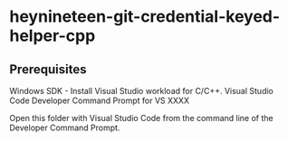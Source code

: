 # heynineteen-git-credential-keyed-helper-cpp

## Prerequisites

Windows SDK - Install Visual Studio workload for C/C++.
Visual Studio Code
Developer Command Prompt for VS XXXX

Open this folder with Visual Studio Code from the command line of the Developer Command Prompt.

